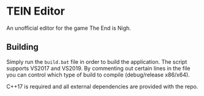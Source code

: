 # TEIN Editor

An unofficial editor for the game The End is Nigh.

## Building

Simply run the `build.bat` file in order to build the application. The script
supports VS2017 and VS2019. By commenting out certain lines in the file you
can control which type of build to compile (debug/release x86/x64).

C++17 is required and all external dependencies are provided with the repo.
